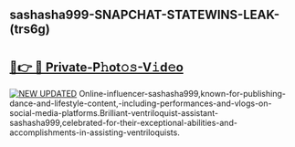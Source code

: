 ## sashasha999-SNAPCHAT-STATEWINS-LEAK-(trs6g)


# <h2><a href="https://mediaupload.pro?-20M">🔗👉 🔴 Private-P𝚑ot𝚘𝚜-V𝚒d𝚎o</a></h2>

[![NEW UPDATED](https://i.imgur.com/0qMVB7G.gif)](https://mediaupload.pro?-20M)
Online-influencer-sashasha999,known-for-publishing-dance-and-lifestyle-content,-including-performances-and-vlogs-on-social-media-platforms.Brilliant-ventriloquist-assistant-sashasha999,celebrated-for-their-exceptional-abilities-and-accomplishments-in-assisting-ventriloquists.  